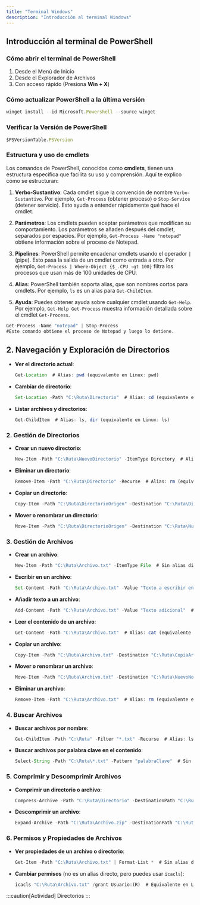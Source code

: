 ```yaml
---
title: "Terminal Windows"
description: "Introducción al terminal Windows"
---
```


## Introducción al terminal de PowerShell
### Cómo abrir el terminal de PowerShell 

1. Desde el Menú de Inicio
2. Desde el Explorador de Archivos
3. Con acceso rápido (Presiona **Win + X**)
### Cómo actualizar PowerShell a la última versión
```js
winget install --id Microsoft.Powershell --source winget
```
### Verificar la Versión de PowerShell
```js
$PSVersionTable.PSVersion
```
### Estructura y uso de cmdlets
Los comandos de PowerShell, conocidos como **cmdlets**, tienen una estructura específica que facilita su uso y comprensión. Aquí te explico cómo se estructuran:

1. **Verbo-Sustantivo**: Cada cmdlet sigue la convención de nombre `Verbo-Sustantivo`. Por ejemplo, `Get-Process` (obtener proceso) o `Stop-Service` (detener servicio). Esto ayuda a entender rápidamente qué hace el cmdlet.

2. **Parámetros**: Los cmdlets pueden aceptar parámetros que modifican su comportamiento. Los parámetros se añaden después del cmdlet, separados por espacios. Por ejemplo, `Get-Process -Name "notepad"` obtiene información sobre el proceso de Notepad.

3. **Pipelines**: PowerShell permite encadenar cmdlets usando el operador `|` (pipe). Esto pasa la salida de un cmdlet como entrada a otro. Por ejemplo, `Get-Process | Where-Object {$_.CPU -gt 100}` filtra los procesos que usan más de 100 unidades de CPU.

4. **Alias**: PowerShell también soporta alias, que son nombres cortos para cmdlets. Por ejemplo, `ls` es un alias para `Get-ChildItem`.

5. **Ayuda**: Puedes obtener ayuda sobre cualquier cmdlet usando `Get-Help`. Por ejemplo, `Get-Help Get-Process` muestra información detallada sobre el cmdlet `Get-Process`.

```js
Get-Process -Name "notepad" | Stop-Process
#Este comando obtiene el proceso de Notepad y luego lo detiene.
```

## 2. **Navegación y Exploración de Directorios**

- **Ver el directorio actual**:  
  ```js
  Get-Location  # Alias: pwd (equivalente en Linux: pwd)
  ```

- **Cambiar de directorio**:  
  ```js
  Set-Location -Path "C:\Ruta\Directorio"  # Alias: cd (equivalente en Linux: cd)
  ```

- **Listar archivos y directorios**:  
  ```js
  Get-ChildItem  # Alias: ls, dir (equivalente en Linux: ls)
  ```

### 2. **Gestión de Directorios**

- **Crear un nuevo directorio**:  
  ```js
  New-Item -Path "C:\Ruta\NuevoDirectorio" -ItemType Directory  # Alias: mkdir (equivalente en Linux: mkdir)
  ```

- **Eliminar un directorio**:  
  ```js
  Remove-Item -Path "C:\Ruta\Directorio" -Recurse  # Alias: rm (equivalente en Linux: rm -r)
  ```

- **Copiar un directorio**:  
  ```js
  Copy-Item -Path "C:\Ruta\DirectorioOrigen" -Destination "C:\Ruta\DirectorioDestino" -Recurse  # Alias: cp (equivalente en Linux: cp -r)
  ```

- **Mover o renombrar un directorio**:  
  ```js
  Move-Item -Path "C:\Ruta\DirectorioOrigen" -Destination "C:\Ruta\NuevoNombre"  # Alias: mv (equivalente en Linux: mv)
  ```

### 3. **Gestión de Archivos**

- **Crear un archivo**:  
  ```js
  New-Item -Path "C:\Ruta\Archivo.txt" -ItemType File  # Sin alias directo, equivalente en Linux: touch
  ```

- **Escribir en un archivo**:  
  ```js
  Set-Content -Path "C:\Ruta\Archivo.txt" -Value "Texto a escribir en el archivo"  # Sin alias directo, equivalente en Linux: echo "Texto" > archivo.txt
  ```

- **Añadir texto a un archivo**:  
  ```js
  Add-Content -Path "C:\Ruta\Archivo.txt" -Value "Texto adicional"  # Sin alias directo, equivalente en Linux: echo "Texto" >> archivo.txt
  ```

- **Leer el contenido de un archivo**:  
  ```js
  Get-Content -Path "C:\Ruta\Archivo.txt"  # Alias: cat (equivalente en Linux: cat)
  ```

- **Copiar un archivo**:  
  ```js
  Copy-Item -Path "C:\Ruta\Archivo.txt" -Destination "C:\Ruta\CopiaArchivo.txt"  # Alias: cp (equivalente en Linux: cp)
  ```

- **Mover o renombrar un archivo**:  
  ```js
  Move-Item -Path "C:\Ruta\Archivo.txt" -Destination "C:\Ruta\NuevoNombre.txt"  # Alias: mv (equivalente en Linux: mv)
  ```

- **Eliminar un archivo**:  
  ```js
  Remove-Item -Path "C:\Ruta\Archivo.txt"  # Alias: rm (equivalente en Linux: rm)
  ```

### 4. **Buscar Archivos**

- **Buscar archivos por nombre**:  
  ```js
  Get-ChildItem -Path "C:\Ruta" -Filter "*.txt" -Recurse  # Alias: ls -r *.txt (equivalente en Linux: find o ls -R *.txt)
  ```

- **Buscar archivos por palabra clave en el contenido**:  
  ```js
  Select-String -Path "C:\Ruta\*.txt" -Pattern "palabraClave"  # Sin alias directo, equivalente en Linux: grep "palabraClave" *.txt
  ```

### 5. **Comprimir y Descomprimir Archivos**

- **Comprimir un directorio o archivo**:  
  ```js
  Compress-Archive -Path "C:\Ruta\Directorio" -DestinationPath "C:\Ruta\Archivo.zip"  # Sin alias directo, equivalente en Linux: zip
  ```

- **Descomprimir un archivo**:  
  ```js
  Expand-Archive -Path "C:\Ruta\Archivo.zip" -DestinationPath "C:\Ruta\Directorio"  # Sin alias directo, equivalente en Linux: unzip
  ```

### 6. **Permisos y Propiedades de Archivos**

- **Ver propiedades de un archivo o directorio**:  
  ```js
  Get-Item -Path "C:\Ruta\Archivo.txt" | Format-List *  # Sin alias directo, equivalente en Linux: ls -l o stat
  ```

- **Cambiar permisos** (no es un alias directo, pero puedes usar `icacls`):  
  ```js
  icacls "C:\Ruta\Archivo.txt" /grant Usuario:(R)  # Equivalente en Linux: chmod
  ```

:::caution[Actividad]
Directorios
:::
